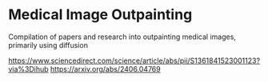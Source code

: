 # Medical Image Outpainting
Compilation of papers and research into outpainting medical images, primarily using diffusion


https://www.sciencedirect.com/science/article/abs/pii/S1361841523001123?via%3Dihub
https://arxiv.org/abs/2406.04769
